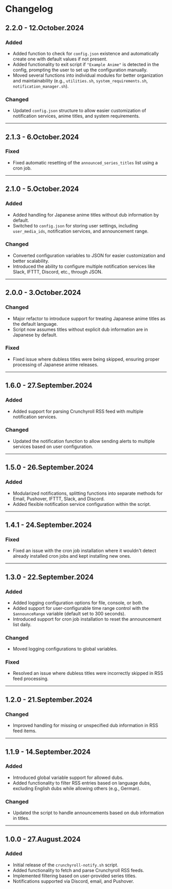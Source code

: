 
# Changelog

## 2.2.0 - 12.October.2024
### Added
- Added function to check for `config.json` existence and automatically create one with default values if not present.
- Added functionality to exit script if `"Example Anime"` is detected in the config, prompting the user to set up the configuration manually.
- Moved several functions into individual modules for better organization and maintainability (e.g., `utilities.sh`, `system_requirements.sh`, `notification_manager.sh`).
  
### Changed
- Updated `config.json` structure to allow easier customization of notification services, anime titles, and system requirements.
  
---

## 2.1.3 - 6.October.2024
### Fixed
- Fixed automatic resetting of the `announced_series_titles` list using a cron job.

---

## 2.1.0 - 5.October.2024
### Added
- Added handling for Japanese anime titles without dub information by default.
- Switched to `config.json` for storing user settings, including `user_media_ids`, notification services, and announcement range.

### Changed
- Converted configuration variables to JSON for easier customization and better scalability.
- Introduced the ability to configure multiple notification services like Slack, IFTTT, Discord, etc., through JSON.

---

## 2.0.0 - 3.October.2024
### Changed
- Major refactor to introduce support for treating Japanese anime titles as the default language.
- Script now assumes titles without explicit dub information are in Japanese by default.

### Fixed
- Fixed issue where dubless titles were being skipped, ensuring proper processing of Japanese anime releases.

---

## 1.6.0 - 27.September.2024
### Added
- Added support for parsing Crunchyroll RSS feed with multiple notification services.

### Changed
- Updated the notification function to allow sending alerts to multiple services based on user configuration.

---

## 1.5.0 - 26.September.2024
### Added
- Modularized notifications, splitting functions into separate methods for Email, Pushover, IFTTT, Slack, and Discord.
- Added flexible notification service configuration within the script.

---

## 1.4.1 - 24.September.2024
### Fixed
- Fixed an issue with the cron job installation where it wouldn't detect already installed cron jobs and kept installing new ones.

---

## 1.3.0 - 22.September.2024
### Added
- Added logging configuration options for file, console, or both.
- Added support for user-configurable time range control with the `$announceRange` variable (default set to 300 seconds).
- Introduced support for cron job installation to reset the announcement list daily.

### Changed
- Moved logging configurations to global variables.

### Fixed
- Resolved an issue where dubless titles were incorrectly skipped in RSS feed processing.

---

## 1.2.0 - 21.September.2024
### Changed
- Improved handling for missing or unspecified dub information in RSS feed items.

---

## 1.1.9 - 14.September.2024
### Added
- Introduced global variable support for allowed dubs.
- Added functionality to filter RSS entries based on language dubs, excluding English dubs while allowing others (e.g., German).

### Changed
- Updated the script to handle announcements based on dub information in titles.

---

## 1.0.0 - 27.August.2024
### Added
- Initial release of the `crunchyroll-notify.sh` script.
- Added functionality to fetch and parse Crunchyroll RSS feeds.
- Implemented filtering based on user-provided series titles.
- Notifications supported via Discord, email, and Pushover.
